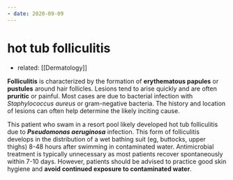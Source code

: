 ```yaml
---
- date: 2020-09-09
---
```


# hot tub folliculitis

- related: [[Dermatology]]

**Folliculitis** is characterized by the formation of **erythematous papules** or **pustules** around hair follicles.  Lesions tend to arise quickly and are often **pruritic** or painful.  Most cases are due to bacterial infection with _Staphylococcus aureus_ or gram-negative bacteria.  The history and location of lesions can often help determine the likely inciting cause.

This patient who swam in a resort pool likely developed hot tub folliculitis due to _**Pseudomonas aeruginosa**_ infection.  This form of folliculitis develops in the distribution of a wet bathing suit (eg, buttocks, upper thighs) 8-48 hours after swimming in contaminated water.  Antimicrobial treatment is typically unnecessary as most patients recover spontaneously within 7-10 days.  However, patients should be advised to practice good skin hygiene and **avoid continued exposure to contaminated water**.
